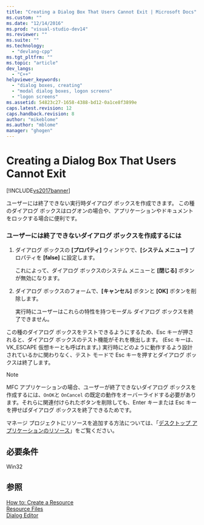 ```yaml
---
title: "Creating a Dialog Box That Users Cannot Exit | Microsoft Docs"
ms.custom: ""
ms.date: "12/14/2016"
ms.prod: "visual-studio-dev14"
ms.reviewer: ""
ms.suite: ""
ms.technology: 
  - "devlang-cpp"
ms.tgt_pltfrm: ""
ms.topic: "article"
dev_langs: 
  - "C++"
helpviewer_keywords: 
  - "dialog boxes, creating"
  - "modal dialog boxes, logon screens"
  - "logon screens"
ms.assetid: 54823c27-1658-4388-bd12-0a1ce8f3899e
caps.latest.revision: 12
caps.handback.revision: 8
author: "mikeblome"
ms.author: "mblome"
manager: "ghogen"
---
```

# Creating a Dialog Box That Users Cannot Exit
[!INCLUDE[vs2017banner](../assembler/inline/includes/vs2017banner.md)]

ユーザーには終了できない実行時ダイアログ ボックスを作成できます。 この種のダイアログ ボックスはログオンの場合や、アプリケーションやドキュメントをロックする場合に便利です。  
  
### ユーザーには終了できないダイアログ ボックスを作成するには  
  
1.  ダイアログ ボックスの **\[プロパティ\]** ウィンドウで、**\[システム メニュー\]** プロパティを **\[false\]** に設定します。  
  
     これによって、ダイアログ ボックスのシステム メニューと **\[閉じる\]** ボタンが無効になります。  
  
2.  ダイアログ ボックスのフォームで、**\[キャンセル\]** ボタンと **\[OK\]** ボタンを削除します。  
  
     実行時にユーザーはこれらの特性を持つモーダル ダイアログ ボックスを終了できません。  
  
 この種のダイアログ ボックスをテストできるようにするため、Esc キーが押されると、ダイアログ ボックスのテスト機能がそれを検出します。 \(Esc キーは、VK\_ESCAPE 仮想キーとも呼ばれます。\) 実行時にどのように動作するよう設計されているかに関わりなく、テスト モードで Esc キーを押すとダイアログ ボックスは終了します。  
  
> [!NOTE]
>  MFC アプリケーションの場合、ユーザーが終了できないダイアログ ボックスを作成するには、`OnOK`と `OnCancel` の既定の動作をオーバーライドする必要があります。それらに関連付けられたボタンを削除しても、Enter キーまたは Esc キーを押せばダイアログ ボックスを終了できるためです。  
  
 マネージ プロジェクトにリソースを追加する方法については、「[デスクトップ アプリケーションのリソース](../Topic/Resources%20in%20Desktop%20Apps.md)」をご覧ください。  
  
## 必要条件  
 Win32  
  
## 参照  
 [How to: Create a Resource](../windows/how-to-create-a-resource.md)   
 [Resource Files](../mfc/resource-files-visual-studio.md)   
 [Dialog Editor](../mfc/dialog-editor.md)